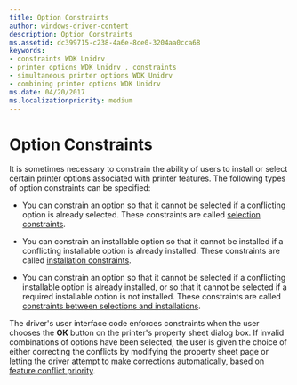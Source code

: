 ```yaml
---
title: Option Constraints
author: windows-driver-content
description: Option Constraints
ms.assetid: dc399715-c238-4a6e-8ce0-3204aa0cca68
keywords:
- constraints WDK Unidrv
- printer options WDK Unidrv , constraints
- simultaneous printer options WDK Unidrv
- combining printer options WDK Unidrv
ms.date: 04/20/2017
ms.localizationpriority: medium
---
```


# Option Constraints





It is sometimes necessary to constrain the ability of users to install or select certain printer options associated with printer features. The following types of option constraints can be specified:

-   You can constrain an option so that it cannot be selected if a conflicting option is already selected. These constraints are called [selection constraints](selection-constraints.md).

-   You can constrain an installable option so that it cannot be installed if a conflicting installable option is already installed. These constraints are called [installation constraints](installation-constraints.md).

-   You can constrain an option so that it cannot be selected if a conflicting installable option is already installed, or so that it cannot be selected if a required installable option is not installed. These constraints are called [constraints between selections and installations](constraints-between-selections-and-installations.md).

The driver's user interface code enforces constraints when the user chooses the **OK** button on the printer's property sheet dialog box. If invalid combinations of options have been selected, the user is given the choice of either correcting the conflicts by modifying the property sheet page or letting the driver attempt to make corrections automatically, based on [feature conflict priority](feature-conflict-priority.md).

 

 




